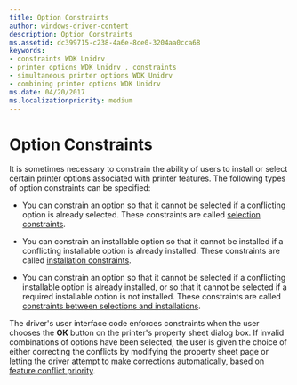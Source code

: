 ```yaml
---
title: Option Constraints
author: windows-driver-content
description: Option Constraints
ms.assetid: dc399715-c238-4a6e-8ce0-3204aa0cca68
keywords:
- constraints WDK Unidrv
- printer options WDK Unidrv , constraints
- simultaneous printer options WDK Unidrv
- combining printer options WDK Unidrv
ms.date: 04/20/2017
ms.localizationpriority: medium
---
```


# Option Constraints





It is sometimes necessary to constrain the ability of users to install or select certain printer options associated with printer features. The following types of option constraints can be specified:

-   You can constrain an option so that it cannot be selected if a conflicting option is already selected. These constraints are called [selection constraints](selection-constraints.md).

-   You can constrain an installable option so that it cannot be installed if a conflicting installable option is already installed. These constraints are called [installation constraints](installation-constraints.md).

-   You can constrain an option so that it cannot be selected if a conflicting installable option is already installed, or so that it cannot be selected if a required installable option is not installed. These constraints are called [constraints between selections and installations](constraints-between-selections-and-installations.md).

The driver's user interface code enforces constraints when the user chooses the **OK** button on the printer's property sheet dialog box. If invalid combinations of options have been selected, the user is given the choice of either correcting the conflicts by modifying the property sheet page or letting the driver attempt to make corrections automatically, based on [feature conflict priority](feature-conflict-priority.md).

 

 




